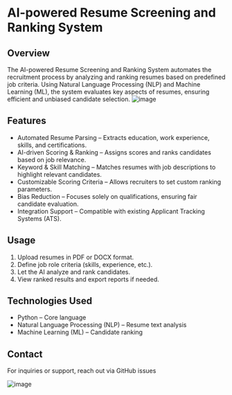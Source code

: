 # AI-powered Resume Screening and Ranking System

## Overview
The AI-powered Resume Screening and Ranking System automates the recruitment process by analyzing and ranking resumes based on predefined job criteria. Using Natural Language Processing (NLP) and Machine Learning (ML), the system evaluates key aspects of resumes, ensuring efficient and unbiased candidate selection.
![image](https://github.com/user-attachments/assets/b58e4f22-d80d-4d24-bb87-18e8aa54b607)


## Features
- Automated Resume Parsing – Extracts education, work experience, skills, and certifications.
- AI-driven Scoring & Ranking – Assigns scores and ranks candidates based on job relevance.
- Keyword & Skill Matching – Matches resumes with job descriptions to highlight relevant candidates.
- Customizable Scoring Criteria – Allows recruiters to set custom ranking parameters.
- Bias Reduction – Focuses solely on qualifications, ensuring fair candidate evaluation.
- Integration Support – Compatible with existing Applicant Tracking Systems (ATS).


## Usage
1. Upload resumes in PDF or DOCX format.
2. Define job role criteria (skills, experience, etc.).
3. Let the AI analyze and rank candidates.
4. View ranked results and export reports if needed.

## Technologies Used
- Python – Core language
- Natural Language Processing (NLP) – Resume text analysis
- Machine Learning (ML) – Candidate ranking
## Contact
For inquiries or support, reach out via GitHub issues

![image](https://github.com/user-attachments/assets/fc28576d-6772-46d6-abd1-561cde2ece1c)


